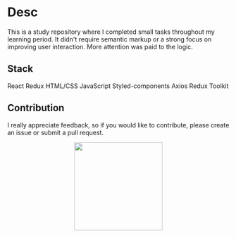 # Desc

This is a study repository where I completed small tasks throughout my learning period. 
It didn't require semantic markup or a strong focus on improving user interaction. 
More attention was paid to the logic.

## Stack

React
Redux
HTML/CSS
JavaScript
Styled-components
Axios
Redux Toolkit
 
## Contribution

I really appreciate feedback, so if you would like to contribute, please create an issue or submit a pull request.
<div id="header" align="center">
  <img src="https://i.giphy.com/media/v1.Y2lkPTc5MGI3NjExcWFtazE4dmEydGhzaTNiNXZtM3Z3cHA0bW84eGc0eXI2eGs2eXpsYyZlcD12MV9pbnRlcm5hbF9naWZfYnlfaWQmY3Q9Zw/3oriO6qJiXajN0TyDu/giphy.gif" width="200" height='200'/>
</div>
